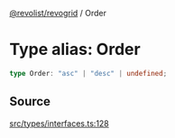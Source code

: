 [@revolist/revogrid](README.md) / Order

# Type alias: Order

```ts
type Order: "asc" | "desc" | undefined;
```

## Source

[src/types/interfaces.ts:128](https://github.com/revolist/revogrid/blob/ace6403c43f42f0eb026a7e73c0ae179d3a4c66f/src/types/interfaces.ts#L128)
